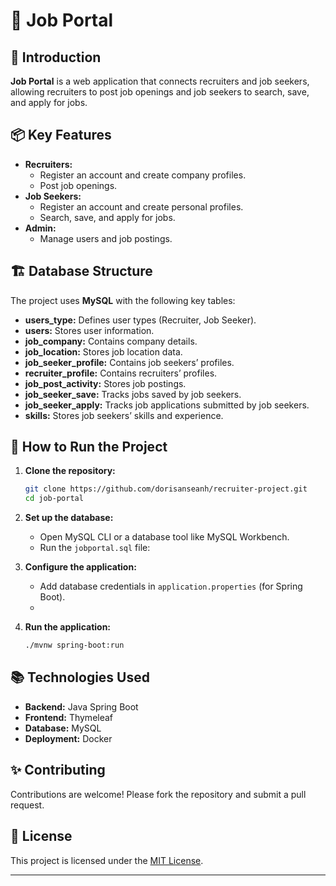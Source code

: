 
# 🌟 Job Portal

## 🚀 Introduction
**Job Portal** is a web application that connects recruiters and job seekers, allowing recruiters to post job openings and job seekers to search, save, and apply for jobs.

## 📦 Key Features
- **Recruiters:**
    - Register an account and create company profiles.
    - Post job openings.
- **Job Seekers:**
    - Register an account and create personal profiles.
    - Search, save, and apply for jobs.
- **Admin:**
    - Manage users and job postings.

## 🏗️ Database Structure
The project uses **MySQL** with the following key tables:
- **users_type:** Defines user types (Recruiter, Job Seeker).
- **users:** Stores user information.
- **job_company:** Contains company details.
- **job_location:** Stores job location data.
- **job_seeker_profile:** Contains job seekers’ profiles.
- **recruiter_profile:** Contains recruiters’ profiles.
- **job_post_activity:** Stores job postings.
- **job_seeker_save:** Tracks jobs saved by job seekers.
- **job_seeker_apply:** Tracks job applications submitted by job seekers.
- **skills:** Stores job seekers’ skills and experience.

## 🔧 How to Run the Project
1. **Clone the repository:**
   ```bash
   git clone https://github.com/dorisanseanh/recruiter-project.git
   cd job-portal
   ```
2. **Set up the database:**
    - Open MySQL CLI or a database tool like MySQL Workbench.
    - Run the `jobportal.sql` file:
 
3. **Configure the application:**
    - Add database credentials in `application.properties` (for Spring Boot).
    - 
4. **Run the application:**
   ```bash
   ./mvnw spring-boot:run
   ```


## 📚 Technologies Used
- **Backend:** Java Spring Boot
- **Frontend:** Thymeleaf
- **Database:** MySQL
- **Deployment:** Docker

## ✨ Contributing
Contributions are welcome! Please fork the repository and submit a pull request.

## 📄 License
This project is licensed under the [MIT License](LICENSE).

---

